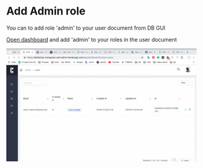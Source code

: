 # Add Admin role

You can to add role 'admin' to your user document from DB GUI

[Open dashboard](install-feathers-mongoose-casl.md) and add 'admin' to your roles in the user document

![](../.gitbook/assets/wlaerfwexn.gif)



